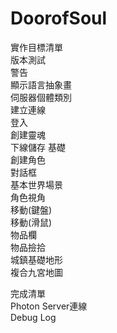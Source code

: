 # DoorofSoul

實作目標清單  
  版本測試  
  警告  
  顯示語言抽象畫  
  伺服器個體類別  
  建立連線  
  登入  
  創建靈魂  
  下線儲存 基礎  
  創建角色  
  對話框  
  基本世界場景  
  角色視角  
  移動(鍵盤)  
  移動(滑鼠)  
  物品欄  
  物品撿拾  
  城鎮基礎地形  
  複合九宮地圖  
  
完成清單  
  Photon Server連線  
  Debug Log  
